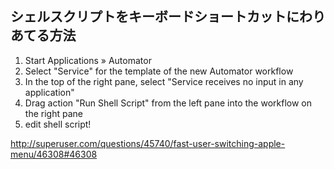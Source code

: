 
## シェルスクリプトをキーボードショートカットにわりあてる方法

1. Start Applications » Automator
2. Select "Service" for the template of the new Automator workflow
3. In the top of the right pane, select "Service receives no input in any application"
4. Drag action "Run Shell Script" from the left pane into the workflow on the right pane
5. edit shell script!

http://superuser.com/questions/45740/fast-user-switching-apple-menu/46308#46308

